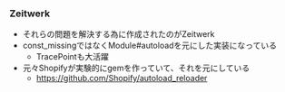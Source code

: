 ### Zeitwerk

* それらの問題を解決する為に作成されたのがZeitwerk
* const_missingではなくModule#autoloadを元にした実装になっている
  * TracePointも大活躍
* 元々Shopifyが実験的にgemを作っていて、それを元にしている
  * https://github.com/Shopify/autoload_reloader
